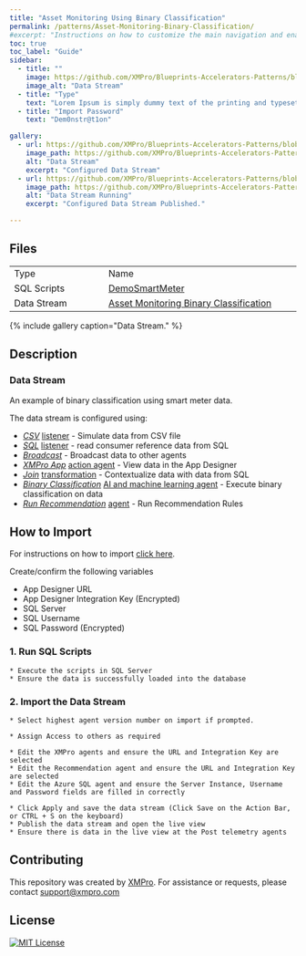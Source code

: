 ```yaml
---
title: "Asset Monitoring Using Binary Classification"
permalink: /patterns/Asset-Monitoring-Binary-Classification/
#excerpt: "Instructions on how to customize the main navigation and enabling breadcrumb links."
toc: true
toc_label: "Guide"
sidebar:
  - title: ""
    image: https://github.com/XMPro/Blueprints-Accelerators-Patterns/blob/master/Patterns/Machine%20Learning/Asset%20Monitoring%20-%20Binary%20Classification/Images/DataStream_01.png
    image_alt: "Data Stream"
  - title: "Type"
    text: "Lorem Ipsum is simply dummy text of the printing and typesetting industry. Lorem Ipsum has been the industry's standard dummy text ever since the 1500s."
  - title: "Import Password"
    text: "Dem0nstr@t1on"

gallery:
  - url: https://github.com/XMPro/Blueprints-Accelerators-Patterns/blob/master/Patterns/Machine%20Learning/Asset%20Monitoring%20-%20Binary%20Classification/Images/DataStream_01.png
    image_path: https://github.com/XMPro/Blueprints-Accelerators-Patterns/blob/master/Patterns/Machine%20Learning/Asset%20Monitoring%20-%20Binary%20Classification/Images/DataStream_01.png
    alt: "Data Stream"
	excerpt: "Configured Data Stream"
  - url: https://github.com/XMPro/Blueprints-Accelerators-Patterns/blob/master/Patterns/Machine%20Learning/Asset%20Monitoring%20-%20Binary%20Classification/Images/DataStream_Running_01.png
    image_path: https://github.com/XMPro/Blueprints-Accelerators-Patterns/blob/master/Patterns/Machine%20Learning/Asset%20Monitoring%20-%20Binary%20Classification/Images/DataStream_Running_01.png
    alt: "Data Stream Running"
	excerpt: "Configured Data Stream Published."

---
```


## Files
<table>
<tr><td width="240px"> Type </td><td width="500px"> Name </td></tr>
<tr>
<td>SQL Scripts</td>
<td><a href="https://github.com/XMPro/Blueprints-Accelerators-Patterns/blob/master/Patterns/Machine%20Learning/Asset%20Monitoring%20-%20Binary%20Classification/SQL%20Scripts/%5BDemoSmartMeter%5D.sql" target="_blank">DemoSmartMeter</a></td>
</tr>
<tr>
<td>Data Stream</td>
<td><a href="https://github.com/XMPro/Blueprints-Accelerators-Patterns/blob/master/Patterns/Machine%20Learning/Asset%20Monitoring%20-%20Binary%20Classification/Asset%20Monitoring%20Binary%20Classification.xuc" target="_blank">Asset Monitoring Binary Classification</a></td>
</tr>
</table>

{% include gallery caption="Data Stream." %}

## Description
### Data Stream

An example of binary classification using smart meter data.

The data stream is configured using: 

* <a href="https://xmpro.gitbook.io/csv/" target="_blank"><i>CSV</i></a> <a href="https://documentation.xmpro.com/concepts/agent#listeners" target="_blank">listener</a> - Simulate data from CSV file
* <a href="https://xmpro.gitbook.io/azure-sql/" target="_blank"><i>SQL</i></a> <a href="https://documentation.xmpro.com/concepts/agent#listeners" target="_blank">listener</a> - read consumer reference data from SQL
* <a href="https://xmpro.gitbook.io/broadcast/" target="_blank"><i>Broadcast</i></a> - Broadcast data to other agents
* <a href="https://xmpro.gitbook.io/xmpro-app/" target="_blank"><i>XMPro App</i></a> <a href="https://documentation.xmpro.com/concepts/agent#action-agents" target="_blank">action agent</a> - View data in the App Designer
* <a href="https://xmpro.gitbook.io/join/" target="_blank"><i>Join</i></a> <a href="https://documentation.xmpro.com/concepts/agent#transformations" target="_blank">transformation</a> - Contextualize data with data from SQL
* <a href="https://xmpro.gitbook.io/binary-classification/" target="_blank"><i>Binary Classification</i></a> <a href="https://documentation.xmpro.com/concepts/agent#ai-and-machine-learning" target="_blank">AI and machine learning agent</a> - Execute binary classification on data
* <a href="https://xmpro.gitbook.io/run-recommendation/" target="_blank"><i>Run Recommendation</i></a> <a href="https://documentation.xmpro.com/concepts/agent#recommendation" target="_blank">agent</a> - Run Recommendation Rules

## How to Import
For instructions on how to import <a href="https://documentation.xmpro.com/how-tos/import-export-and-clone#importing" target="_blank">click here</a>.

Create/confirm the following variables
  * App Designer URL
  * App Designer Integration Key (Encrypted)
  * SQL Server
  * SQL Username
  * SQL Password (Encrypted)

### 1. Run SQL Scripts

	* Execute the scripts in SQL Server
	* Ensure the data is successfully loaded into the database

### 2. Import the Data Stream

    * Select highest agent version number on import if prompted. 

    * Assign Access to others as required
	
	* Edit the XMPro agents and ensure the URL and Integration Key are selected
	* Edit the Recommendation agent and ensure the URL and Integration Key are selected
	* Edit the Azure SQL agent and ensure the Server Instance, Username and Password fields are filled in correctly

	* Click Apply and save the data stream (Click Save on the Action Bar, or CTRL + S on the keyboard)
	* Publish the data stream and open the live view
	* Ensure there is data in the live view at the Post telemetry agents

## Contributing
This repository was created by <a href="https://xmpro.com/">XMPro</a>. For assistance or requests, please contact <a href="mailto:support@xmpro.com">support@xmpro.com</a>

## License
[![MIT License](https://img.shields.io/badge/License-MIT-green.svg)](https://choosealicense.com/licenses/mit/)